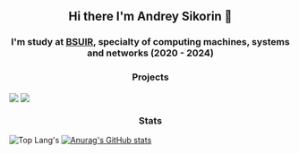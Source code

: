 <div align="center">
    <h2> Hi there I'm Andrey Sikorin 🦊 </h2>
    <h3> I'm study at <a href="https://www.bsuir.by">BSUIR</a>, specialty of computing machines, systems and networks (2020 - 2024) </h3>
</div>

<h3 align="center">Projects</h3>

[<img align="center" src="https://github-readme-stats.vercel.app/api/pin/?username=amateomi&repo=chsmv&theme=onedark&hide_border=true"/>](https://github.com/amateomi/chsmv)
[<img align="center" src="https://github-readme-stats.vercel.app/api/pin/?username=amateomi&repo=karashi&theme=onedark&hide_border=true"/>](https://github.com/amateomi/karashi)

<h3 align="center">Stats</h3>

![Top Lang's](https://github-readme-stats.vercel.app/api/top-langs/?username=amateomi&layout=compact&theme=onedark&langs_count=10&hide_border=true)
[![Anurag's GitHub stats](https://github-readme-stats.vercel.app/api?username=amateomi&theme=onedark&include_all_commits=true&count_private=true&show_icons=true&hide_title=true&hide_rank=true&hide_border=true)](https://github.com/anuraghazra/github-readme-stats)
